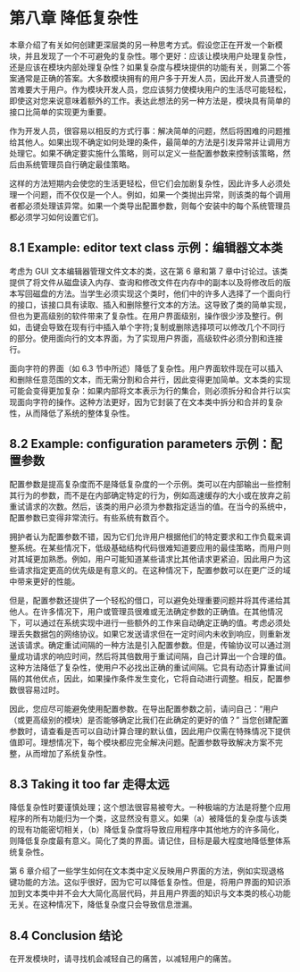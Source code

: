 # 第八章 降低复杂性

本章介绍了有关如何创建更深层类的另一种思考方式。假设您正在开发一个新模块，并且发现了一个不可避免的复杂性。哪个更好：应该让模块用户处理复杂性，还是应该在模块内部处理复杂性？如果复杂度与模块提供的功能有关，则第二个答案通常是正确的答案。大多数模块拥有的用户多于开发人员，因此开发人员遭受的苦难要大于用户。作为模块开发人员，您应该努力使模块用户的生活尽可能轻松，即使这对您来说意味着额外的工作。表达此想法的另一种方法是，模块具有简单的接口比简单的实现更为重要。

作为开发人员，很容易以相反的方式行事：解决简单的问题，然后将困难的问题推给其他人。如果出现不确定如何处理的条件，最简单的方法是引发异常并让调用方处理它。如果不确定要实施什么策略，则可以定义一些配置参数来控制该策略，然后由系统管理员自行确定最佳策略。

这样的方法短期内会使您的生活更轻松，但它们会加剧复杂性，因此许多人必须处理一个问题，而不仅仅是一个人。例如，如果一个类抛出异常，则该类的每个调用者都必须处理该异常。如果一个类导出配置参数，则每个安装中的每个系统管理员都必须学习如何设置它们。

## 8.1 Example: editor text class 示例：编辑器文本类

考虑为 GUI 文本编辑器管理文件文本的类，这在第 6 章和第 7 章中讨论过。该类提供了将文件从磁盘读入内存、查询和修改文件在内存中的副本以及将修改后的版本写回磁盘的方法。当学生必须实现这个类时，他们中的许多人选择了一个面向行的接口，该接口具有读取、插入和删除整行文本的方法。这导致了类的简单实现，但也为更高级别的软件带来了复杂性。在用户界面级别，操作很少涉及整行。例如，击键会导致在现有行中插入单个字符;复制或删除选择项可以修改几个不同行的部分。使用面向行的文本界面，为了实现用户界面，高级软件必须分割和连接行。

面向字符的界面（如 6.3 节中所述）降低了复杂性。用户界面软件现在可以插入和删除任意范围的文本，而无需分割和合并行，因此变得更加简单。文本类的实现可能会变得更加复杂：如果内部将文本表示为行的集合，则必须拆分和合并行以实现面向字符的操作。这种方法更好，因为它封装了在文本类中拆分和合并的复杂性，从而降低了系统的整体复杂性。

## 8.2 Example: configuration parameters 示例：配置参数

配置参数是提高复杂度而不是降低复杂度的一个示例。类可以在内部输出一些控制其行为的参数，而不是在内部确定特定的行为，例如高速缓存的大小或在放弃之前重试请求的次数。然后，该类的用户必须为参数指定适当的值。在当今的系统中，配置参数已变得非常流行。有些系统有数百个。

拥护者认为配置参数不错，因为它们允许用户根据他们的特定要求和工作负载来调整系统。在某些情况下，低级基础结构代码很难知道要应用的最佳策略，而用户则对其域更加熟悉。例如，用户可能知道某些请求比其他请求更紧迫，因此用户为这些请求指定更高的优先级是有意义的。在这种情况下，配置参数可以在更广泛的域中带来更好的性能。

但是，配置参数还提供了一个轻松的借口，可以避免处理重要问题并将其传递给其他人。在许多情况下，用户或管理员很难或无法确定参数的正确值。在其他情况下，可以通过在系统实现中进行一些额外的工作来自动确定正确的值。考虑必须处理丢失数据包的网络协议。如果它发送请求但在一定时间内未收到响应，则重新发送该请求。确定重试间隔的一种方法是引入配置参数。但是，传输协议可以通过测量成功请求的响应时间，然后将其倍数用于重试间隔，自己计算出一个合理的值。这种方法降低了复杂性，使用户不必找出正确的重试间隔。它具有动态计算重试间隔的其他优点，因此，如果操作条件发生变化，它将自动进行调整。相反，配置参数很容易过时。

因此，您应尽可能避免使用配置参数。在导出配置参数之前，请问自己：“用户（或更高级别的模块）是否能够确定比我们在此确定的更好的值？” 当您创建配置参数时，请查看是否可以自动计算合理的默认值，因此用户仅需在特殊情况下提供值即可。理想情况下，每个模块都应完全解决问题。配置参数导致解决方案不完整，从而增加了系统复杂性。

## 8.3 Taking it too far 走得太远

降低复杂性时要谨慎处理；这个想法很容易被夸大。一种极端的方法是将整个应用程序的所有功能归为一个类，这显然没有意义。如果（a）被降低的复杂度与该类的现有功能密切相关，（b）降低复杂度将导致应用程序中其他地方的许多简化，则降低复杂度最有意义。简化了类的界面。请记住，目标是最大程度地降低整体系统复杂性。

第 6 章介绍了一些学生如何在文本类中定义反映用户界面的方法，例如实现退格键功能的方法。这似乎很好，因为它可以降低复杂性。但是，将用户界面的知识添加到文本类中并不会大大简化高层代码，并且用户界面的知识与文本类的核心功能无关。在这种情况下，降低复杂度只会导致信息泄漏。

## 8.4 Conclusion 结论

在开发模块时，请寻找机会减轻自己的痛苦，以减轻用户的痛苦。
